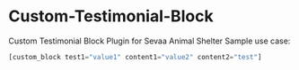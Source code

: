 # Custom-Testimonial-Block
Custom Testimonial Block Plugin for Sevaa Animal Shelter
Sample use case:

```php
[custom_block test1="value1" content1="value2" content2="test"]
```
